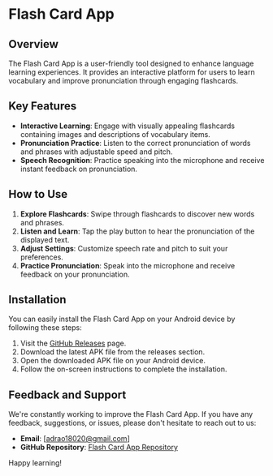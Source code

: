 # Flash Card App

## Overview

The Flash Card App is a user-friendly tool designed to enhance language learning experiences. It provides an interactive platform for users to learn vocabulary and improve pronunciation through engaging flashcards.

## Key Features

- **Interactive Learning**: Engage with visually appealing flashcards containing images and descriptions of vocabulary items.
- **Pronunciation Practice**: Listen to the correct pronunciation of words and phrases with adjustable speed and pitch.
- **Speech Recognition**: Practice speaking into the microphone and receive instant feedback on pronunciation.

## How to Use

1. **Explore Flashcards**: Swipe through flashcards to discover new words and phrases.
2. **Listen and Learn**: Tap the play button to hear the pronunciation of the displayed text.
3. **Adjust Settings**: Customize speech rate and pitch to suit your preferences.
4. **Practice Pronunciation**: Speak into the microphone and receive feedback on your pronunciation.

## Installation

You can easily install the Flash Card App on your Android device by following these steps:

1. Visit the [GitHub Releases](https://github.com/SA4DRAO/hearlearn/releases) page.
2. Download the latest APK file from the releases section.
3. Open the downloaded APK file on your Android device.
4. Follow the on-screen instructions to complete the installation.

## Feedback and Support

We're constantly working to improve the Flash Card App. If you have any feedback, suggestions, or issues, please don't hesitate to reach out to us:

- **Email**: [adrao18020@gmail.com]
- **GitHub Repository**: [Flash Card App Repository](https://github.com/SA4DRAO/hearlearn)

Happy learning!
